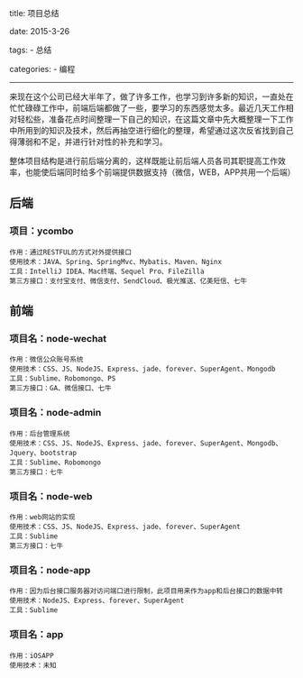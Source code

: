 title: 项目总结

date: 2015-3-26

tags:
    - 总结

categories:
    - 编程

---
来现在这个公司已经大半年了，做了许多工作，也学习到许多新的知识，一直处在忙忙碌碌工作中，前端后端都做了一些，要学习的东西感觉太多。最近几天工作相对轻松些，准备花点时间整理一下自己的知识，在这篇文章中先大概整理一下工作中所用到的知识及技术，然后再抽空进行细化的整理，希望通过这次反省找到自己得薄弱和不足，并进行针对性的补充和学习。

整体项目结构是进行前后端分离的，这样既能让前后端人员各司其职提高工作效率，也能使后端同时给多个前端提供数据支持（微信，WEB，APP共用一个后端）

<!-- more -->  

## 后端

### 项目：ycombo
    作用：通过RESTFUL的方式对外提供接口
    使用技术：JAVA、Spring、SpringMvc、Mybatis、Maven、Nginx
    工具：IntelliJ IDEA、Mac终端、Sequel Pro、FileZilla
    第三方接口：支付宝支付、微信支付、SendCloud、极光推送、亿美短信、七牛

## 前端

### 项目名：node-wechat
    作用：微信公众账号系统
    使用技术：CSS、JS、NodeJS、Express、jade、forever、SuperAgent、Mongodb
    工具：Sublime、Robomongo、PS
    第三方接口：GA、微信接口、七牛

### 项目名：node-admin
    作用：后台管理系统
    使用技术：CSS、JS、NodeJS、Express、jade、forever、SuperAgent、Mongodb、Jquery、bootstrap
    工具：Sublime、Robomongo
    第三方接口：七牛

### 项目名：node-web
    作用：web网站的实现
    使用技术：CSS、JS、NodeJS、Express、jade、forever、SuperAgent
    工具：Sublime
    第三方接口：七牛
    
### 项目名：node-app
    作用：因为后台接口服务器对访问端口进行限制，此项目用来作为app和后台接口的数据中转
    使用技术：NodeJS、Express、forever、SuperAgent
    工具：Sublime

### 项目名：app
    作用：iOSAPP
    使用技术：未知
<br>